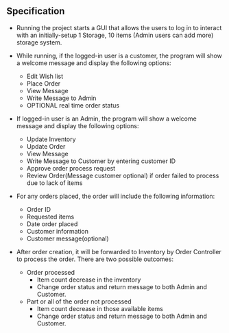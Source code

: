 ## Specification

* Running the project starts a GUI that allows the users to log in to interact with an initially-setup 1 Storage, 10 items (Admin users can add more) storage system.
* While running, if the logged-in user is a customer, the program will show a welcome message and display the following options:
  * Edit Wish list
  * Place Order
  * View Message
  * Write Message to Admin
  * OPTIONAL real time order status

* If logged-in user is an Admin, the program will show a welcome message and display the following options:
  * Update Inventory
  * Update Order
  * View Message
  * Write Message to Customer by entering customer ID
  * Approve order process request
  * Review Order(Message customer optional) if order failed to process due to lack of items

* For any orders placed, the order will include the following information:
  * Order ID
  * Requested items
  * Date order placed
  * Customer information
  * Customer message(optional)

* After order creation, it will be forwarded to Inventory by Order Controller to process the order. There are two possible outcomes:
  * Order processed
    * Item count decrease in the inventory
    * Change order status and return message to both Admin and Customer.
  * Part or all of the order not processed
    * Item count decrease in those available items
    * Change order status and return message to both Admin and Customer.

